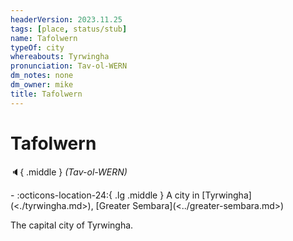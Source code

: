 ```yaml
---
headerVersion: 2023.11.25
tags: [place, status/stub]
name: Tafolwern
typeOf: city
whereabouts: Tyrwingha
pronunciation: Tav-ol-WERN
dm_notes: none
dm_owner: mike
title: Tafolwern
---
```

# Tafolwern
:speaker:{ .middle } *(Tav-ol-WERN)*  
<div class="grid cards ext-narrow-margin ext-one-column" markdown>
-    :octicons-location-24:{ .lg .middle } A city in [Tyrwingha](<./tyrwingha.md>), [Greater Sembara](<../greater-sembara.md>)  
</div>


The capital city of Tyrwingha.

